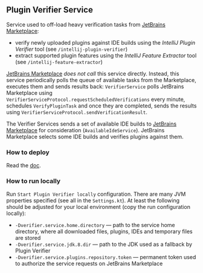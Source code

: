 ## Plugin Verifier Service
Service used to off-load heavy verification tasks from [JetBrains Marketplace](https://plugins.jetbrains.com/):
- verify newly uploaded plugins against IDE builds using the *IntelliJ Plugin Verifier* tool (see `/intellij-plugin-verifier`)
- extract supported plugin features using the *IntelliJ Feature Extractor* tool (see `/intellij-feature-extractor`)

[JetBrains Marketplace](https://plugins.jetbrains.com/) *does not call* this service directly. Instead, this service periodically polls the queue of available tasks from the Marketplace,
executes them and sends results back: `VerifierService` polls JetBrains Marketplace using `VerifierServiceProtocol.requestScheduledVerifications` every minute,
schedules `VerifyPluginTask` and once they are completed, sends the results using `VerifierServiceProtocol.sendVerificationResult`.

The Verifier Services sends a set of available IDE builds to [JetBrains Marketplace](https://plugins.jetbrains.com/) for consideration (`AvailableIdeService`).
JetBrains Marketplace selects some IDE builds and verifies plugins against them.
  
### How to deploy
Read the [doc](https://jetbrains.team/p/intellij-plugin-verifier/documents/Plugin-Verifier-Service/a/Deploy-the-Plugin-Verifier-Service).

### How to run locally
Run `Start Plugin Verifier locally` configuration. There are many JVM properties specified (see all in the `Settings.kt`).
At least the following should be adjusted for your local environment (copy the run configuration locally):
- `-Dverifier.service.home.directory` — path to the service home directory, where all downloaded files, plugins, IDEs and temporary files are stored
- `-Dverifier.service.jdk.8.dir` — path to the JDK used as a fallback by Plugin Verifier
- `-Dverifier.service.plugins.repository.token` — permanent token used to authorize the service requests on JetBrains Marketplace

